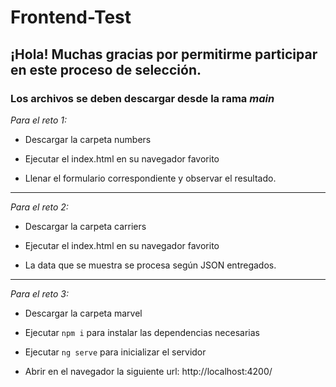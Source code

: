 # Frontend-Test
## ¡Hola! Muchas gracias por permitirme participar en este proceso de selección.

### Los archivos se deben descargar desde la rama *main*

*Para el reto 1:*

- Descargar la carpeta numbers

- Ejecutar el index.html en su navegador favorito

- Llenar el formulario correspondiente y observar el resultado.

***

*Para el reto 2:*

- Descargar la carpeta carriers 

- Ejecutar el index.html en su navegador favorito

- La data que se muestra se procesa según JSON entregados.

***

*Para el reto 3:*

- Descargar la carpeta marvel

- Ejecutar `npm i` para instalar las dependencias necesarias

- Ejecutar `ng serve` para inicializar el servidor

- Abrir en el navegador la siguiente url: http://localhost:4200/
